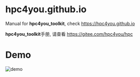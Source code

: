 # hpc4you.github.io
Manual for **hpc4you_toolkit**, check https://hpc4you.github.io 

**hpc4you_toolkit**手册, 请查看 https://gitee.com/hpc4you/hpc

# Demo
![demo](build-HPC-with-hpc4you_toolkit-intro.gif)
